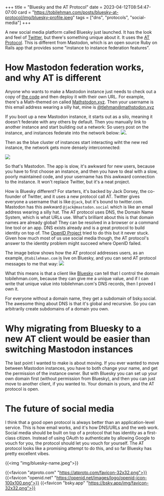 +++
title = "Bluesky and the AT Protocol"
date = 2023-04-12T08:54:47-07:00
card = "https://tobilehman.com/posts/bluesky-at-protocol/img/bluesky-profile.jpeg"
tags = ["dns", "protocols", "social-media"]
+++

A new social media platform called Bluesky just launched. It has the look and feel of [Twitter](https://twitter.com), but there's something unique about it. It uses the [AT Protocol](https://atproto.com/guides/overview). This is different from Mastodon, which is an open source Ruby on Rails app that provides some "instance to instance federation features". 

# How Mastodon federation works, and why AT is different

Anyone who wants to make a Mastodon instance just needs to check out a copy of [the code](https://github.com/mastodon/mastodon) and then deploy it with their own URL. For example, there's a Math-themed on called [Mathstodon.xyz](https://mathstodon.xyz/about). Then your username is this email address wearing a silly hat, mine is [@tlehman@mathstodon.xyz](https://mathstodon.xyz/@tlehman)

If you boot up a new Mastodon instance, it starts out as a silo, meaning it doesn't federate with any others by default. Then you manually link to another instance and start building out a network: So users post on the instance, and instances federate into the network below: ![](https://mastodon.help/imgs/federation-02.svg). 

Then as the blue cluster of instances start interacting wiht the new red instance, the network gets more densely interconnected: 

![](https://mastodon.help/imgs/federation-03.svg)

So that's Mastodon. The app is slow, it's awkward for new users, because you have to first choose an instance, and then you have to deal with a slow, poorly maintained code, and your username has this awkward connection to the instance. It won't replace Twitter, but it's a neat project.

How is Bluesky different? For starters, it's backed by Jack Dorsey, the co-founder of Twitter, and it uses a new protocol call AT. Twitter gives everyone a username that is like `@jack`, but it's bound to twitter.com. Mastodon has this awkward `@jack@mastodon.social` which is like an email address wearing a silly hat. The AT protocol uses DNS, the Domain Name System, which is what URLs use. What's brilliant about this is that domain names are already global! They can be resolved in a browser or a command line tool or an app. DNS exists already and is a great protocol to build identity on top of. The [OpenID Project](https://openid.net/) tried to do this but it never stuck. Given how much most of us use social media though, the AT protocol's answer to the identity problem might succeed where OpenID failed. 

The image below shows how the AT protocol addresses users, as an example, `@tobilehman.com` is live on Bluesky, and you can send AT protocol messages to me that way: 
![](https://atproto.com/img/identities.jpg)

What this means is that a client like [Bluesky](https://bsky.app) can tell that I control the domain tobilehman.com, because they can give me a unique value, and if I can write that unique value into tobilehman.com's DNS records, then I proved I own it. 

For everyone without a domain name, they get a subdomain of bsky.social. The awesome thing about DNS is that it's global and recursive. So you can arbitrarily create subdomains of a domain you own.

# Why migrating from Bluesky to a new AT client would be easier than switching Mastodon instances

The last point I wanted to make is about moving. If you ever wanted to move between Mastodon instances, you have to both change your name, and get the permission of the instance owner. But with Bluesky you can set up your own domain first (without permission from Bluesky), and then you can just move to another client, if you wanted to. Your domain is yours, and the AT protocol is open.

# The future of social media

I think that a good open protocol is always better than an application-level service. This is how email works, and it's how DNS/URLs and the web work. Social media should be built on top of a protocol that has identity as a first-class citizen. Instead of using OAuth to authenticate by allowing Google to vouch for you, the protocol should let you vouch for yourself. The AT protocol looks like a promising attempt to do this, and so far Bluesky has pretty excellent vibes. 

{{<img "img/bluesky-name.jpeg">}}

{{<favicon "atproto.com" "https://atproto.com/favicon-32x32.png">}}
{{<favicon "openid.net" "https://openid.net/images/logo/openid-icon-100x100.png">}}
{{<favicon "bsky.app" "https://bsky.app/img/favicon-32x32.png">}}